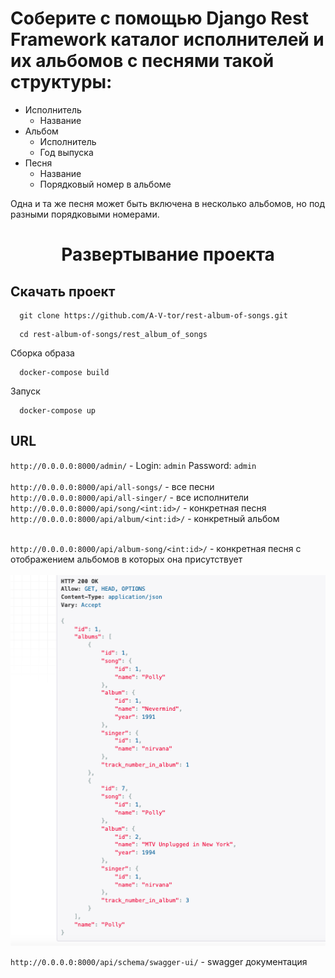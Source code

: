 # Соберите с помощью Django Rest Framework каталог исполнителей и их альбомов с песнями такой структуры:

- Исполнитель
  - Название
- Альбом
  - Исполнитель
  - Год выпуска
- Песня
  - Название
  - Порядковый номер в альбоме

Одна и та же песня может быть включена в несколько альбомов, но под разными порядковыми номерами.

<h1 align="center">Развертывание проекта</h1>

<h2>Скачать проект</h2>

```
  git clone https://github.com/A-V-tor/rest-album-of-songs.git
```

```
  cd rest-album-of-songs/rest_album_of_songs
```

Сборка образа
```
  docker-compose build
```

Запуск
```
  docker-compose up
```

## URL
  `http://0.0.0.0:8000/admin/` - Login: `admin` Password: `admin`  </br></br>
  `http://0.0.0.0:8000/api/all-songs/` - все песни </br>
  `http://0.0.0.0:8000/api/all-singer/` - все исполнители </br>
  `http://0.0.0.0:8000/api/song/<int:id>/` - конкретная песня </br>
  `http://0.0.0.0:8000/api/album/<int:id>/` - конкретный альбом </br></br>
  
  `http://0.0.0.0:8000/api/album-song/<int:id>/` - конкретная песня с отображением альбомов в которых она присутствует </br></br>
  <img src="https://github.com/A-V-tor/rest-album-of-songs/blob/main/example.png">

  `http://0.0.0.0:8000/api/schema/swagger-ui/` - swagger документация
